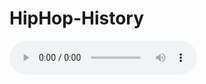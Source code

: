 HipHop-History
==============
<audio src="/music/sample" controls>  
	<embed 
	src="/music/good_enough.mp3"
	width="300"
	height="90"
	loop="false"
	autostart="true" />
</audio>
<html>
<head>
<title>Frameset page<title>
</head>
<frameset cols = "25%, *">
  <noframes>
  <body>Your browser doesn't support frames.
  Therefore, this is the noframe version of the site.</body>
  </noframes>
  <frame src ="/html/tutorial/frame_example_left.html" />
  <frame src ="/html/tutorial/frame_example_right.html" />
</frameset>
</html>
